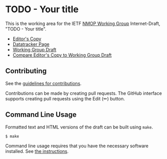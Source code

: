 # TODO - Your title

This is the working area for the IETF [NMOP Working Group](https://datatracker.ietf.org/wg/nmop/documents/) Internet-Draft, "TODO - Your title".

* [Editor's Copy](https://ietf-wg-nmop.github.io/draft-ietf-nmop-network-anomaly-lifecycle/#go.draft-ietf-nmop-network-anomaly-lifecycle.html)
* [Datatracker Page](https://datatracker.ietf.org/doc/draft-ietf-nmop-network-anomaly-lifecycle)
* [Working Group Draft](https://datatracker.ietf.org/doc/html/draft-ietf-nmop-network-anomaly-lifecycle)
* [Compare Editor's Copy to Working Group Draft](https://ietf-wg-nmop.github.io/draft-ietf-nmop-network-anomaly-lifecycle/#go.draft-ietf-nmop-network-anomaly-lifecycle.diff)


## Contributing

See the
[guidelines for contributions](https://github.com/ietf-wg-nmop/draft-ietf-nmop-network-anomaly-lifecycle/blob/main/CONTRIBUTING.md).

Contributions can be made by creating pull requests.
The GitHub interface supports creating pull requests using the Edit (✏) button.


## Command Line Usage

Formatted text and HTML versions of the draft can be built using `make`.

```sh
$ make
```

Command line usage requires that you have the necessary software installed.  See
[the instructions](https://github.com/martinthomson/i-d-template/blob/main/doc/SETUP.md).

